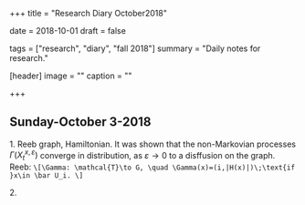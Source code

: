 +++
title = "Research Diary October2018"

date = 2018-10-01
draft = false

tags = ["research", "diary", "fall 2018"]
summary = "Daily notes for research."

[header]
image = ""
caption = ""

+++

## Sunday-October 3-2018
1\. Reeb graph, Hamiltonian. It was shown that the non-Markovian processes $\Gamma(X_t^{x,\varepsilon})$ converge in distribution, as $\varepsilon\to 0$ to a disffusion on the graph. Reeb:
`\[\Gamma: \mathcal{T}\to G, \quad \Gamma(x)=(i,|H(x)|)\;\text{if }x\in \bar U_i. \]`

2\. 